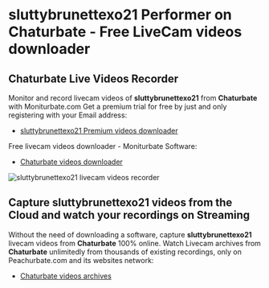 # sluttybrunettexo21 Performer on Chaturbate - Free LiveCam videos downloader

## Chaturbate Live Videos Recorder

Monitor and record livecam videos of **sluttybrunettexo21** from **Chaturbate** with Moniturbate.com
Get a premium trial for free by just and only registering with your Email address:
* [sluttybrunettexo21 Premium videos downloader](https://moniturbate.com/request-demo-licence-key.html)

Free livecam videos downloader - Moniturbate Software:
* [Chaturbate videos downloader](https://moniturbate.com/moniturbate-download-software.html)

![sluttybrunettexo21 livecam videos recorder](https://peachurnet.com/templates/moniturbate-software.png)


## Capture sluttybrunettexo21 videos from the Cloud and watch your recordings on Streaming

Without the need of downloading a software, capture **sluttybrunettexo21** livecam videos from **Chaturbate** 100% online.
Watch Livecam archives from **Chaturbate** unlimitedly from thousands of existing recordings, only on Peachurbate.com and its websites network:
* [Chaturbate videos archives](https://peachurnet.com/)